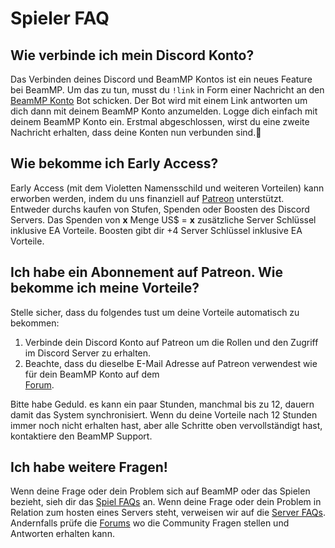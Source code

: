 # Spieler FAQ

## Wie verbinde ich mein Discord Konto?

Das Verbinden deines Discord und BeamMP Kontos ist ein neues Feature bei BeamMP. Um das zu tun, musst du `!link` in Form einer Nachricht an den [BeamMP Konto](https://discordapp.com/channels/@me/1201234743568634026/) Bot schicken. Der Bot wird mit einem Link antworten um dich dann mit deinem BeamMP Konto anzumelden. Logge dich einfach mit deinem BeamMP Konto ein. Erstmal abgeschlossen, wirst du eine zweite Nachricht erhalten, dass deine Konten nun verbunden sind.🎉

## Wie bekomme ich Early Access?

Early Access (mit dem Violetten Namensschild und weiteren Vorteilen) kann erworben werden, indem du uns finanziell auf [Patreon](https://patreon.com/BeamMP) unterstützt. Entweder durchs kaufen von Stufen, Spenden oder Boosten des Discord Servers. Das Spenden von **x** Menge US$ = **x** zusätzliche Server Schlüssel inklusive EA Vorteile. Boosten gibt dir +4 Server Schlüssel inklusive EA Vorteile.

## Ich habe ein Abonnement auf Patreon. Wie bekomme ich meine Vorteile?

Stelle sicher, dass du folgendes tust um deine Vorteile automatisch zu bekommen:

1. Verbinde dein Discord Konto auf Patreon um die Rollen und den Zugriff im Discord Server zu erhalten.
2. Beachte, dass du dieselbe E-Mail Adresse auf Patreon verwendest wie für dein BeamMP Konto auf dem<br>[Forum](https://forum.beammp.com/).

Bitte habe Geduld. es kann ein paar Stunden, manchmal bis zu 12, dauern damit das System synchronisiert. Wenn du deine Vorteile nach 12 Stunden immer noch nicht erhalten hast, aber alle Schritte oben vervollständigt hast, kontaktiere den BeamMP Support.

## Ich habe weitere Fragen!

Wenn deine Frage oder dein Problem sich auf BeamMP oder das Spielen bezieht, sieh dir das [Spiel FAQs](game-faq.md) an. Wenn deine Frage oder dein Problem in Relation zum hosten eines Servers steht, verweisen wir auf die [Server FAQs](server-faq.md). Andernfalls prüfe die [Forums](https://forum.beammp.com/c/faq/35) wo die Community Fragen stellen und Antworten erhalten kann.
